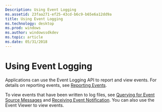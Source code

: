 ```yaml
---
Description: Using Event Logging
ms.assetid: 23faa271-ef25-43cd-b6c9-b65e6a12dd9a
title: Using Event Logging
ms.technology: desktop
ms.prod: windows
ms.author: windowssdkdev
ms.topic: article
ms.date: 05/31/2018
---
```


# Using Event Logging

Applications can use the Event Logging API to report and view events. For details on reporting events, see [Reporting Events](reporting-an-event.md).

To view events that have been written to log files, see [Querying for Event Source Messages](querying-for-event-source-messages.md) and [Receiving Event Notification](receiving-event-notification.md). You can also use the Event Viewer to view events.

 

 



